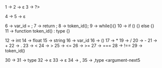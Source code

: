 1 <prog> -> <?php declare(strict_types=1); <statement-list> <prog-end>
2 <prog-end> -> ε
3 <prog-end> -> ?>

4 <statement-list> -> <statement> <statement-list>
5 <statement-list> -> ε

6 <statement> -> var_id = <expression>;
7 <statement> -> return <expression>;
8 <statement> -> token_id(<argument-list>);
9 <statement> -> while(<expression>){<statement-list>}
10 <statement> -> if (<expression>) {<statement-list>} else {<statement-list>}
11 <statement> -> function token_id(<argument-list>) : type {<statement-list>}

12 <expression> -> int
14 <expression> -> float
15 <expression> -> string
16 <expression> -> var_id
16 <expression> -> (<expression>)
17 <expression> -> <expression> * <expression>
19 <expression> -> <expression> / <expression>
20 <expression> -> <expression> - <expression>
21 <expression> -> <expression> + <expression>
22 <expression> -> <expression> . <expression>
23 <expression> -> <expression> < <expression>
24 <expression> -> <expression> > <expression>
25 <expression> -> <expression> <= <expression>
26 <expression> -> <expression> >= <expression>
27 <expression> -> <expression> === <expression>
28 <expression> -> <expression> !== <expression>
29 <expression> -> token_id(<argument-list>)

30 <argument-list> -> <expression> <argument-next>
31 <argument-list> -> type <expression> <argument-next>
32 <argument-list> -> ε
33 <argument-next> -> ε
34 <argument-next> -> ,<expression> <argument-next>
35 <argument-next> -> ,type <expression> <argument-next5
